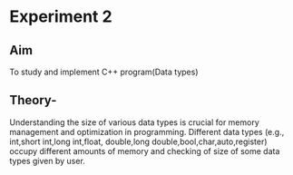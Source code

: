 # Experiment 2
## Aim
To study and implement C++ program(Data types)
## Theory-
Understanding the size of various data types is crucial for memory management and optimization in programming. Different data types (e.g., int,short int,long int,float, double,long double,bool,char,auto,register) occupy different amounts of memory and checking of size of some data types given by user.

